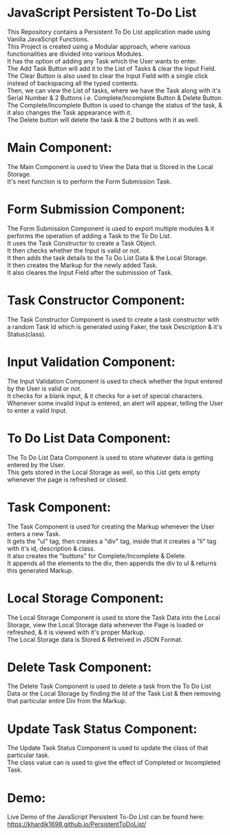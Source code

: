# JavaScript Persistent To-Do List

This Repository contains a Persistent To Do List application made using Vanilla JavaScript Functions.\
This Project is created using a Modular approach, where various functionalities are divided into various Modules.\
It has the option of adding any Task which the User wants to enter.\
The Add Task Button will add it to the List of Tasks & clear the Input Field.\
The Clear Button is also used to clear the Input Field with a single click instead of backspacing all the typed contents.\
Then, we can view the List of tasks, where we have the Task along with it's Serial Number & 2 Buttons i.e. Complete/Incomplete Button & Delete Button.\
The Complete/Incomplete Button is used to change the status of the task, & it also changes the Task appearance with it.\
The Delete button will delete the task & the 2 buttons with it as well.

# Main Component:

The Main Component is used to View the Data that is Stored in the Local Storage.\
It's next function is to perform the Form Submission Task.

# Form Submission Component:

The Form Submission Component is used to export multiple modules & it performs the operation of adding a Task to the To Do List.\
It uses the Task Constructor to create a Task Object.\
It then checks whether the Input is valid or not.\
It then adds the task details to the To Do List Data & the Local Storage.\
It then creates the Markup for the newly added Task.\
It also cleares the Input Field after the submission of Task.

# Task Constructor Component:

The Task Constructor Component is used to create a task constructor with a random Task Id which is generated using Faker, the task Description & it's Status(class).

# Input Validation Component:

The Input Validation Component is used to check whether the Input entered by the User is valid or not.\
It checks for a blank input, & it checks for a set of special characters.\
Whenever some invalid Input is entered, an alert will appear, telling the User to enter a valid Input.

# To Do List Data Component:

The To Do List Data Component is used to store whatever data is getting entered by the User.\
This gets stored in the Local Storage as well, so this List gets empty whenever the page is refreshed or closed.

# Task Component:

The Task Component is used for creating the Markup whenever the User enters a new Task.\
It gets the "ul" tag, then creates a "div" tag, inside that it creates a "li" tag with it's id, description & class.\
It also creates the "buttons" for Complete/Incomplete & Delete.\
It appends all the elements to the div, then appends the div to ul & returns this generated Markup.

# Local Storage Component:

The Local Storage Component is used to store the Task Data into the Local Storage, view the Local Storage data whenever the Page is loaded or refreshed, & it is viewed with it's proper Markup.\
The Local Storage data is Stored & Retreived in JSON Format.

# Delete Task Component:

The Delete Task Component is used to delete a task from the To Do List Data or the Local Storage by finding the Id of the Task List & then removing that particular entire Div from the Markup.

# Update Task Status Component:

The Update Task Status Component is used to update the class of that particular task.\
The class value can is used to give the effect of Completed or Incompleted Task.

# Demo:

Live Demo of the JavaScript Persistent To-Do List can be found here:\
https://khardik1698.github.io/PersistentToDoList/
